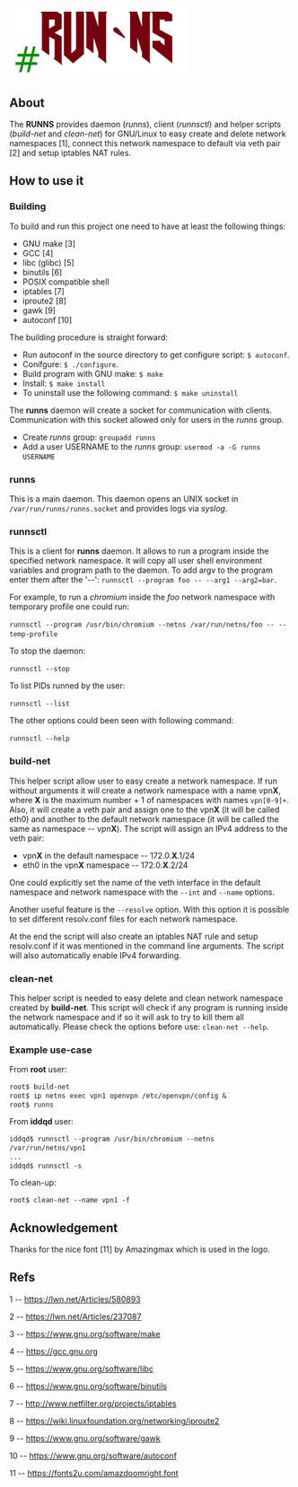 # ![GitHub Logo](/img/runns-logo.png)
## About
The **RUNNS** provides daemon (*runns*), client (*runnsctl*) and helper scripts (*build-net* and *clean-net*) for GNU/Linux to
easy create and delete network namespaces [1], connect this network namespace to default via veth pair [2] and setup iptables NAT rules.

## How to use it
### Building
To build and run this project one need to have at least the following things:
* GNU make [3]
* GCC [4]
* libc (glibc) [5]
* binutils [6]
* POSIX compatible shell
* iptables [7]
* iproute2 [8]
* gawk [9]
* autoconf [10]

The building procedure is straight forward:

* Run autoconf in the source directory to get configure script: `$ autoconf`.
* Conifgure: `$ ./configure`.
* Build program with GNU make: `$ make`
* Install: `$ make install`
* To uninstall use the following command: `$ make uninstall`

The **runns** daemon will create a socket for communication with clients.
Communication with this socket allowed only for users in the *runns* group.
* Create *runns* group: `groupadd runns`
* Add a user USERNAME to the *runns* group: `usermod -a -G runns USERNAME`
### runns
This is a main daemon. This daemon opens an UNIX socket in `/var/run/runns/runns.socket` and provides logs via *syslog*.
### runnsctl
This is a client for **runns** daemon. It allows to run a program inside the specified network namespace.
It will copy all user shell environment variables and program path to the daemon.
To add argv to the program enter them after the '--': `runnsctl --program foo -- --arg1 --arg2=bar`.

For example, to run a *chromium* inside the *foo* network namespace with temporary profile one could run:

`runnsctl --program /usr/bin/chromium --netns /var/run/netns/foo -- --temp-profile`

To stop the daemon:

`runnsctl --stop`

To list PIDs runned by the user:

`runnsctl --list`

The other options could been seen with following command:

`runnsctl --help`

### build-net
This helper script allow user to easy create a network namespace.
If run without arguments it will create a network namespace with a name vpn**X**, where **X**
is the maximum number + 1 of namespaces with names `vpn[0-9]+`. Also, it will create a veth pair and assign one
to the vpn**X** (it will be called eth0) and another to the default network namespace
(it will be called the same as namespace -- vpn**X**). The script will assign an IPv4 address to the veth pair:
* vpn**X** in the default namespace -- 172.0.**X**.1/24
* eth0 in the vpn**X** namespace -- 172.0.**X**.2/24

One could explicitly set the name of the veth interface in the default namespace and network namespace with the
`--int` and `--name` options.

Another useful feature is the `--resolve` option.
With this option it is possible to set different resolv.conf files for each network namespace. 

At the end the script will also create an iptables NAT rule and setup resolv.conf if
it was mentioned in the command line arguments. The script will also automatically enable IPv4 forwarding.

### clean-net
This helper script is needed to easy delete and clean network namespace created by **build-net**.
This script will check if any program is running inside the network namespace and if so it will ask to try
to kill them all automatically.
Please check the options before use: `clean-net --help`.

### Example use-case

From **root** user:

```shell
root$ build-net
root$ ip netns exec vpn1 openvpn /etc/openvpn/config &
root$ runns
```

From **iddqd** user:
```shell
iddqd$ runnsctl --program /usr/bin/chromium --netns /var/run/netns/vpn1
...
iddqd$ runnsctl -s
```

To clean-up:
```shell
root$ clean-net --name vpn1 -f
```

## Acknowledgement

Thanks for the nice font [11] by Amazingmax which is used in the logo.

## Refs
1 -- https://lwn.net/Articles/580893

2 -- https://lwn.net/Articles/237087

3 -- https://www.gnu.org/software/make

4 -- https://gcc.gnu.org

5 -- https://www.gnu.org/software/libc

6 -- https://www.gnu.org/software/binutils

7 -- http://www.netfilter.org/projects/iptables

8 -- https://wiki.linuxfoundation.org/networking/iproute2

9 -- https://www.gnu.org/software/gawk

10 -- https://www.gnu.org/software/autoconf

11 -- https://fonts2u.com/amazdoomright.font
